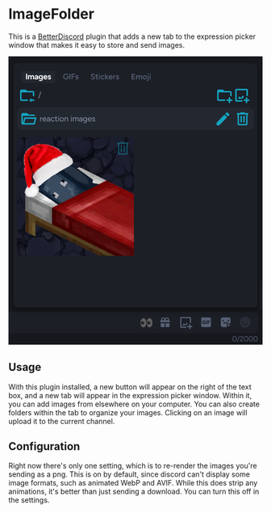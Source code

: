# ImageFolder

This is a [BetterDiscord](https://betterdiscord.app/) plugin that adds a new tab to the expression picker window that makes it easy to store and send images.

![Preview](/images/preview.png)

## Usage

With this plugin installed, a new button will appear on the right of the text box, and a new tab will appear in the expression picker window. Within it, you can add images from elsewhere on your computer. You can also create folders within the tab to organize your images. Clicking on an image will upload it to the current channel.

## Configuration

Right now there's only one setting, which is to re-render the images you're sending as a png. This is on by default, since discord can't display some image formats, such as animated WebP and AVIF. While this does strip any animations, it's better than just sending a download. You can turn this off in the settings.
